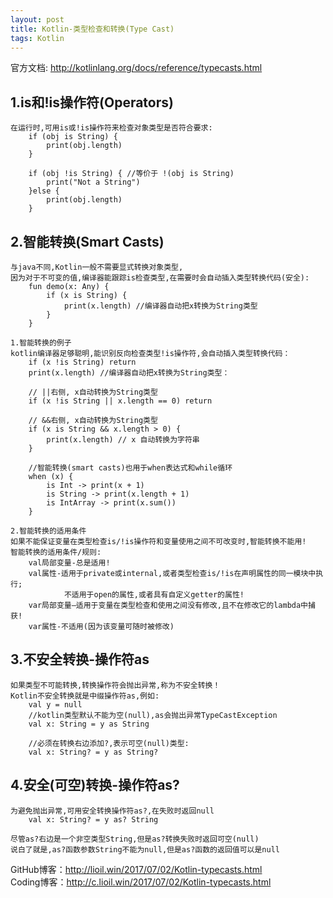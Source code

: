```yaml
---
layout: post
title: Kotlin-类型检查和转换(Type Cast)
tags: Kotlin
---
```

官方文档: http://kotlinlang.org/docs/reference/typecasts.html

## 1.is和!is操作符(Operators)
    在运行时,可用is或!is操作符来检查对象类型是否符合要求:
        if (obj is String) {
            print(obj.length)
        }

        if (obj !is String) { //等价于 !(obj is String)
            print("Not a String")
        }else {
            print(obj.length)
        }

## 2.智能转换(Smart Casts)
    与java不同,Kotlin一般不需要显式转换对象类型,
    因为对于不可变的值,编译器能跟踪is检查类型,在需要时会自动插入类型转换代码(安全):
        fun demo(x: Any) {
            if (x is String) {
                print(x.length) //编译器自动把x转换为String类型
            }
        }

    1.智能转换的例子
    kotlin编译器足够聪明,能识别反向检查类型!is操作符,会自动插入类型转换代码：
        if (x !is String) return
        print(x.length) //编译器自动把x转换为String类型：
        
        // ||右侧, x自动转换为String类型
        if (x !is String || x.length == 0) return

        // &&右侧, x自动转换为String类型
        if (x is String && x.length > 0) {
            print(x.length) // x 自动转换为字符串
        }

        //智能转换(smart casts)也用于when表达式和while循环
        when (x) {
            is Int -> print(x + 1)
            is String -> print(x.length + 1)
            is IntArray -> print(x.sum())
        }

    2.智能转换的适用条件
    如果不能保证变量在类型检查is/!is操作符和变量使用之间不可改变时,智能转换不能用!
    智能转换的适用条件/规则:
        val局部变量-总是适用!
        val属性-适用于private或internal,或者类型检查is/!is在声明属性的同一模块中执行;
                不适用于open的属性,或者具有自定义getter的属性!
        var局部变量—适用于变量在类型检查和使用之间没有修改,且不在修改它的lambda中捕获!
        var属性-不适用(因为该变量可随时被修改)

## 3.不安全转换-操作符as
    如果类型不可能转换,转换操作符会抛出异常,称为不安全转换！
    Kotlin不安全转换就是中缀操作符as,例如:
        val y = null
        //kotlin类型默认不能为空(null),as会抛出异常TypeCastException
        val x: String = y as String

        //必须在转换右边添加?,表示可空(null)类型:
        val x: String? = y as String?

## 4.安全(可空)转换-操作符as?
    为避免抛出异常,可用安全转换操作符as?,在失败时返回null
        val x: String? = y as? String

    尽管as?右边是一个非空类型String,但是as?转换失败时返回可空(null)
    说白了就是,as?函数参数String不能为null,但是as?函数的返回值可以是null
        
GitHub博客：http://lioil.win/2017/07/02/Kotlin-typecasts.html   
Coding博客：http://c.lioil.win/2017/07/02/Kotlin-typecasts.html